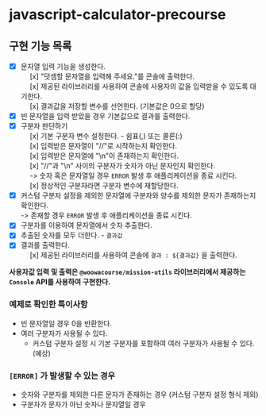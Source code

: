 # javascript-calculator-precourse

## 구현 기능 목록 
- [x] 문자열 입력 기능을 생성한다.  
 &emsp;   [x] "덧셈할 문자열을 입력해 주세요."를 콘솔에 출력한다.  
 &emsp;   [x] 제공된 라이브러리를 사용하여 콘솔에 사용자의 값을 입력받을 수 있도록 대기한다.  
 &emsp;   [x] 결과값을 저장할 변수를 선언한다. (기본값은 0으로 할당)  
- [x] 빈 문자열을 입력 받았을 경우 기본값으로 결과를 출력한다.
- [x] 구분자 판단하기  
 &emsp;   [x] 기본 구분자 변수 설정한다. - 쉼표(,) 또는 콜론(:)  
 &emsp;   [x] 입력받은 문자열이 "//"로 시작하는지 확인한다.  
 &emsp;   [x] 입력받은 문자열에 "\n"이 존재하는지 확인한다.  
 &emsp;   [x] "//"과 "\n" 사이의 구분자가 숫자가 아닌 문자인지 확인한다.  
 &emsp;     -> 숫자 혹은 문자열일 경우 `ERROR` 발생 후 애플리케이션을 종료 시킨다.  
 &emsp;   [x] 정상적인 구분자라면 구분자 변수에 재할당한다.
- [x] 커스텀 구분자 설정을 제외한 문자열에 구분자와 양수를 제외한 문자가 존재하는지 확인한다.   
-> 존재할 경우 `ERROR` 발생 후 애플리케이션을 종료 시킨다.  
- [x] 구분자를 이용하여 문자열에서 숫자 추출한다.
- [x] 추출된 숫자를 모두 더한다. - `결과값`
- [x] 결과를 출력한다.  
 &emsp;   [x] 제공된 라이브러리를 사용하여 콘솔에 `결과 : ${결과값}` 을 출력한다.   

**사용자값 입력 및 출력은 `@woowacourse/mission-utils` 라이브러리에서 제공하는 `Console` API를 사용하여 구현한다.**

### 예제로 확인한 특이사항
- 빈 문자열일 경우 0을 반환한다.
- 여러 구분자가 사용될 수 있다.
    - 커스텀 구분자 설정 시 기본 구분자를 포함하여 여러 구분자가 사용될 수 있다.(예상)

### `[ERROR]` 가 발생할 수 있는 경우  
- 숫자와 구분자를 제외한 다른 문자가 존재하는 경우 (커스텀 구분자 설정 형식 제외)
- 구분자가 문자가 아닌 숫자나 문자열일 경우

